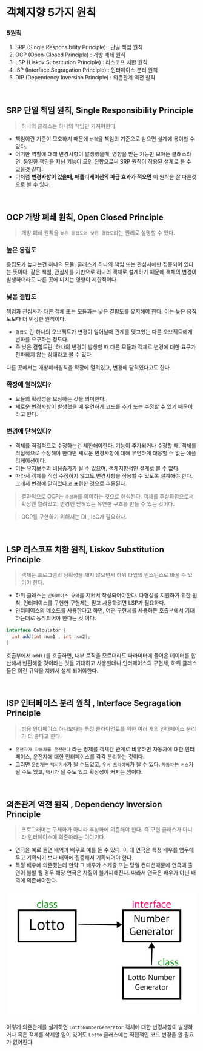 # 객체지향 5가지 원칙

### 5원칙
1. SRP (Single Responsibility Principle) : 단일 책임 원칙
2. OCP (Open-Closed Principle) : 개방 폐쇄 원칙
3. LSP (Liskov Substitution Principle) : 리스코프 치환 원칙
4. ISP (Interface Segragation Principle) : 인터페이스 분리 원칙
5. DIP (Dependency Inversion Principle) : 의존관계 역전 원칙

<br>

## SRP 단일 책임 원칙, Single Responsibility Principle
> 하나의 클래스는 하나의 책임만 가져야한다.

- 책임이란 기준이 모호하기 때문에 `변경`을 책임의 기준으로 삼으면 설계에 용이할 수 있다.
- 어떠한 역할에 대해 변경사항이 발생했을때, 영향을 받는 기능만 모아둔 클래스라면, 동일한 책임을 지닌 기능이 모인 집합으로써 SRP 원칙이 적용된 설계로 볼 수 있을것 같다.
- 이처럼 **변경사항이 있을때, 애플리케이션의 파급 효과가 적으면** 이 원칙을 잘 따른것으로 볼 수 있다.

<br>

## OCP 개방 폐쇄 원칙, Open Closed Principle
> 개방 폐쇄 원칙을 `높은 응집도와 낮은 결합도`라는 원리로 설명할 수 있다.

### 높은 응집도
응집도가 높다는건 하나의 모듈, 클래스가 하나의 책임 또는 관심사에만 집중되어 있다는 뜻이다. 같은 책임, 관심사를 기반으로 하나의 객체로 설계하기 때문에 객체의 변경이 발생하더라도 다른 곳에 미치는 영향이 제한적이다.

### 낮은 결합도
책임과 관심사가 다른 객체 또는 모듈과는 낮은 결합도를 유지해야 한다. 이는 높은 응집도보다 더 민감한 원칙이다.

- `결합도` 란 하나의 오브젝트가 변경이 일어날때 관계를 맺고있는 다른 오브젝트에게 변화를 요구하는 정도다.
- 즉 낮은 결합도란, 하나의 변경이 발생할 때 다른 모듈과 객체로 변경에 대한 요구가 전파되지 않는 상태라고 볼 수 있다.

다른 곳에서는 개방폐쇄원칙을 확장에 열려있고, 변경에 닫혀있다고도 한다.

### 확장에 열려있다?
- 모듈의 확장성을 보장하는 것을 의미한다.
- 새로운 변경사항이 발생했을 때 유연하게 코드를 추가 또는 수정할 수 있기 때문이라고 한다.

### 변경에 닫혀있다?
- 객체를 직접적으로 수정하는건 제한해야한다. 기능이 추가되거나 수정할 때, 객체를 직접적으로 수정해야 한다면 새로운 변경사항에 대해 유연하게 대응할 수 없는 애플리케이션이다.
- 이는 유지보수의 비용증가가 될 수 있으며, 객체지향적인 설계로 볼 수 없다.
- 따라서 객체를 직접 수정하지 않고도 변경사항을 적용할 수 있도록 설계해야 한다. 그래서 변경에 닫혀있다고 표현한 것으로 추론된다.

> 결과적으로 OCP는 `추상화`를 의미하는 것으로 해석된다. 객체를 추상화함으로써 확장엔 열려있고, 변경엔 닫혀있는 유연한 구조를 만들 수 있는 것이다.

> OCP를 구현하기 위해서는 DI , IoC가 필요하다.

<br>

## LSP 리스코프 치환 원칙, Liskov Substitution Principle
> 객체는 프로그램의 정확성을 깨지 않으면서 하위 타입의 인스턴스로 바꿀 수 있어야 한다.

- 하위 클래스는 `인터페이스 규약`을 지켜서 작성되어야한다. 다형성을 지원하기 위한 원칙, 인터페이스를 구현한 구현체는 믿고 사용하려면 LSP가 필요하다.
- 인터페이스의 메소드를 사용한다고 하면, 어떤 구현체를 사용하든 호출부에서 기대하는대로 동작되어야 한다는 것 이다.
  
```java
interface Calculator {
  int add(int num1 , int num2);
}
```

호출부에서 `add()`를 호출하면, 내부 로직을 모르더라도 파라미터에 들어온 데이터를 합산해서 반환해줄 것이라는 것을 기대하고 사용할테니 인터페이스의 구현체, 하위 클래스들은 이런 규약을 지켜서 설계 되어야한다.


<br>

## ISP 인터페이스 분리 원칙 , Interface Segragation Principle
> 범용 인터페이스 하나보다는 특정 클라이언트를 위한 여러 개의 인터페이스 분리가 더 좋다고 한다.

- `운전자가 자동차를 운전한다` 라는 명제를 객체간 관계로 비유하면 자동차에 대한 인터페이스, 운전자에 대한 인터페이스를 각각 분리하는 것이다.
- 그러면 `운전자`는 `택시기사`가 될 수도있고, `우버 드라이버`가 될 수 있다. `자동차`는 `버스`가 될 수도 있고, `택시`가 될 수도 있고 확장성이 커지는 셈이다.

<br>

## 의존관계 역전 원칙 , Dependency Inversion Principle
> 프로그래머는 구체화가 아니라 추상화에 의존해야 한다. 즉 구현 클래스가 아니라 인터페이스에 의존하라는 이야기다.

- 연극을 예로 들면 배역과 배우로 예를 들 수 있다. 이 대 연극은 특정 배우를 염두에 두고 기획되기 보다 배역에 집중해서 기획되어야 한다.
- 특정 배우에 의존했는데 만약 그 배우가 스케줄 또는 당일 컨디션때문에 연극에 출연이 불발 될 경우 해당 연극은 차질이 불가피해진다. 따라서 연극은 배우가 아닌 배역에 의존해야한다.

![의존관계](./image/의존.png)

이렇게 의존관계를 설계하면 `LottoNumberGenerator` 객체에 대한 변경사항이 발생하거나 혹은 객체를 삭제할 일이 있어도 `Lotto` 클래스에는 직접적인 코드 변경을 할 필요가 없어진다.


